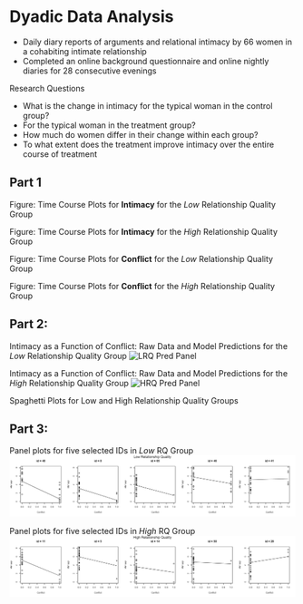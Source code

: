 # Dyadic Data Analysis

* Daily diary reports of arguments and relational intimacy by 66 women in a cohabiting intimate relationship
* Completed an online background questionnaire and online nightly diaries for 28 consecutive evenings

Research Questions
* What is the change in intimacy for the typical woman in the control group?
* For the typical woman in the treatment group?
* How much do women differ in their change within each group?
* To what extent does the treatment improve intimacy over the entire course of treatment

## Part 1
Figure: Time Course Plots for **Intimacy** for the *Low* Relationship Quality Group

Figure: Time Course Plots for **Intimacy** for the *High* Relationship Quality Group

Figure: Time Course Plots for **Conflict** for the *Low* Relationship Quality Group

Figure: Time Course Plots for **Conflict** for the *High* Relationship Quality Group

## Part 2: 

Intimacy as a Function of Conflict: Raw Data and Model Predictions for the *Low* Relationship Quality Group
![LRQ Pred Panel](https://github.com/matt-j-murphy/DyadicData/blob/861b4b3a94d77dbfaf2f5a0c3e991f8ab95d61ca/lqr-pred-panel.png) 

Intimacy as a Function of Conflict: Raw Data and Model Predictions for the *High* Relationship Quality Group
![HRQ Pred Panel](https://github.com/matt-j-murphy/DyadicData/blob/861b4b3a94d77dbfaf2f5a0c3e991f8ab95d61ca/hqr-pred-panel.png) 

Spaghetti Plots for Low and High Relationship Quality Groups

## Part 3: 

Panel plots for five selected IDs in *Low* RQ Group
![LRQ Five](https://github.com/matt-j-murphy/DyadicData/blob/37675231372d0a9c15d7d660b69122cd9966280a/lrq-five.png)

Panel plots for five selected IDs in *High* RQ Group
![HRQ Five](https://github.com/matt-j-murphy/DyadicData/blob/861b4b3a94d77dbfaf2f5a0c3e991f8ab95d61ca/hqr-five.png)

